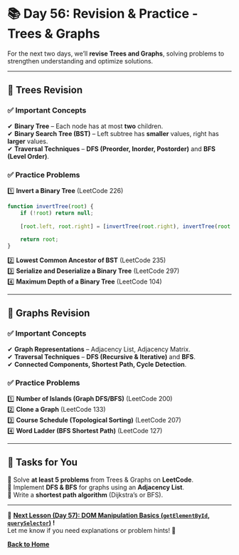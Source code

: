 # **📚 Day 56: Revision & Practice - Trees & Graphs**  

For the next two days, we’ll **revise Trees and Graphs**, solving problems to strengthen understanding and optimize solutions.  

---

## **🔹 Trees Revision**  

### **✅ Important Concepts**  
✔ **Binary Tree** – Each node has at most **two** children.  
✔ **Binary Search Tree (BST)** – Left subtree has **smaller** values, right has **larger** values.  
✔ **Traversal Techniques** – **DFS (Preorder, Inorder, Postorder)** and **BFS (Level Order)**.  

### **✅ Practice Problems**  

1️⃣ **Invert a Binary Tree** (LeetCode 226)  
```js
function invertTree(root) {
    if (!root) return null;
    
    [root.left, root.right] = [invertTree(root.right), invertTree(root.left)];
    
    return root;
}
```

2️⃣ **Lowest Common Ancestor of BST** (LeetCode 235)  
3️⃣ **Serialize and Deserialize a Binary Tree** (LeetCode 297)  
4️⃣ **Maximum Depth of a Binary Tree** (LeetCode 104)  

---

## **🔹 Graphs Revision**  

### **✅ Important Concepts**  
✔ **Graph Representations** – Adjacency List, Adjacency Matrix.  
✔ **Traversal Techniques** – **DFS (Recursive & Iterative)** and **BFS**.  
✔ **Connected Components, Shortest Path, Cycle Detection**.  

### **✅ Practice Problems**  

1️⃣ **Number of Islands (Graph DFS/BFS)** (LeetCode 200)  
2️⃣ **Clone a Graph** (LeetCode 133)  
3️⃣ **Course Schedule (Topological Sorting)** (LeetCode 207)  
4️⃣ **Word Ladder (BFS Shortest Path)** (LeetCode 127)  

---

## **🔹 Tasks for You**  
🔹 Solve **at least 5 problems** from Trees & Graphs on **LeetCode**.  
🔹 Implement **DFS & BFS** for graphs using an **Adjacency List**.  
🔹 Write a **shortest path algorithm** (Dijkstra’s or BFS).  

---

🎯 **[Next Lesson (Day 57): DOM Manipulation Basics (`getElementById`, `querySelector`)](../../../month_3/week_9/day_57/README.md)  !**  
Let me know if you need explanations or problem hints! 🚀

[**Back to Home**](../../../)
